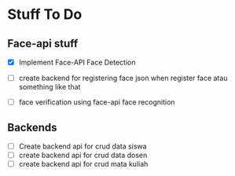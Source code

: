 # Stuff To Do
## Face-api stuff
- [x] Implement Face-API Face Detection 
- [ ] create backend for registering face json when register face atau something like that
- [ ] face verification using face-api face recognition



## Backends
- [ ] Create backend api for crud data siswa
- [ ] create backend api for crud data dosen
- [ ] create backend api for crud mata kuliah
